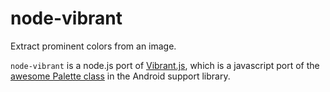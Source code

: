# node-vibrant
Extract prominent colors from an image.

`node-vibrant` is a node.js port of [Vibrant.js](https://github.com/jariz/vibrant.js), which is a javascript port of the [awesome Palette class](https://developer.android.com/reference/android/support/v7/graphics/Palette.html) in the Android support library.
